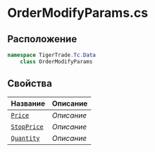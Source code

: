 
# OrderModifyParams.cs
## Расположение
```csharp
namespace TigerTrade.Tc.Data  
    class OrderModifyParams
```

## Свойства
| Название | Описание |
| --- | --- |
| [`Price`](./Свойства/Price.md) | *Описание* |
| [`StopPrice`](./Свойства/StopPrice.md) | *Описание* |
| [`Quantity`](./Свойства/Quantity.md) | *Описание* |
